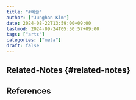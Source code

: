 ```yaml
---
title: "#예술"
author: ["Junghan Kim"]
date: 2024-08-22T13:59:00+09:00
lastmod: 2024-09-24T05:50:57+09:00
tags: ["arts"]
categories: ["meta"]
draft: false
---
```


## Related-Notes {#related-notes}

## References

<style>.csl-entry{text-indent: -1.5em; margin-left: 1.5em;}</style><div class="csl-bib-body">
</div>
